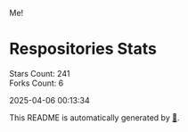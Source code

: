 Me!

# Respositories Stats
Stars Count: 241  
Forks Count: 6

2025-04-06 00:13:34  

This README is automatically generated by [🐰](https://github.com/rnitta/rnitta).
